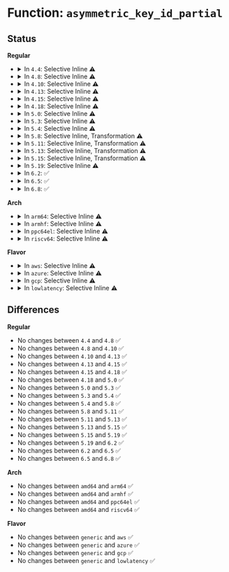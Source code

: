 # Function: <code>asymmetric_key_id_partial</code>

## Status
<b>Regular</b>
<ul>
<li>
<details>
<summary>In <code>4.4</code>: Selective Inline ⚠️</summary>

```c
bool asymmetric_key_id_partial(const struct asymmetric_key_id *kid1, const struct asymmetric_key_id *kid2);
```

**Collision:** Unique Global

**Inline:** Selective

**Transformation:** False

**Instances:**

```
In crypto/asymmetric_keys/asymmetric_type.c (ffffffff813ac330)
Location: crypto/asymmetric_keys/asymmetric_type.c:84
Inline: True
Direct callers:
  - crypto/asymmetric_keys/asymmetric_type.c:asymmetric_key_cmp_partial
  - crypto/asymmetric_keys/asymmetric_type.c:asymmetric_key_cmp_partial
  - crypto/asymmetric_keys/x509_public_key.c:x509_key_preparse
```
**Symbols:**

```
ffffffff813ac330-ffffffff813ac379: asymmetric_key_id_partial (STB_GLOBAL)
```
</details>
</li>
<li>
<details>
<summary>In <code>4.8</code>: Selective Inline ⚠️</summary>

```c
bool asymmetric_key_id_partial(const struct asymmetric_key_id *kid1, const struct asymmetric_key_id *kid2);
```

**Collision:** Unique Global

**Inline:** Selective

**Transformation:** False

**Instances:**

```
In crypto/asymmetric_keys/asymmetric_type.c (ffffffff813f0140)
Location: crypto/asymmetric_keys/asymmetric_type.c:173
Inline: True
Direct callers:
  - crypto/asymmetric_keys/asymmetric_type.c:asymmetric_key_cmp_partial
  - crypto/asymmetric_keys/asymmetric_type.c:asymmetric_key_cmp_partial
  - crypto/asymmetric_keys/restrict.c:restrict_link_by_signature
```
**Symbols:**

```
ffffffff813f0140-ffffffff813f0185: asymmetric_key_id_partial (STB_GLOBAL)
```
</details>
</li>
<li>
<details>
<summary>In <code>4.10</code>: Selective Inline ⚠️</summary>

```c
bool asymmetric_key_id_partial(const struct asymmetric_key_id *kid1, const struct asymmetric_key_id *kid2);
```

**Collision:** Unique Global

**Inline:** Selective

**Transformation:** False

**Instances:**

```
In crypto/asymmetric_keys/asymmetric_type.c (ffffffff814099c0)
Location: crypto/asymmetric_keys/asymmetric_type.c:173
Inline: True
Direct callers:
  - crypto/asymmetric_keys/asymmetric_type.c:asymmetric_key_cmp_partial
  - crypto/asymmetric_keys/asymmetric_type.c:asymmetric_key_cmp_partial
  - crypto/asymmetric_keys/restrict.c:restrict_link_by_signature
```
**Symbols:**

```
ffffffff814099c0-ffffffff81409a05: asymmetric_key_id_partial (STB_GLOBAL)
```
</details>
</li>
<li>
<details>
<summary>In <code>4.13</code>: Selective Inline ⚠️</summary>

```c
bool asymmetric_key_id_partial(const struct asymmetric_key_id *kid1, const struct asymmetric_key_id *kid2);
```

**Collision:** Unique Global

**Inline:** Selective

**Transformation:** False

**Instances:**

```
In crypto/asymmetric_keys/asymmetric_type.c (ffffffff81416ee0)
Location: crypto/asymmetric_keys/asymmetric_type.c:174
Inline: True
Direct callers:
  - crypto/asymmetric_keys/asymmetric_type.c:asymmetric_key_cmp_partial
  - crypto/asymmetric_keys/asymmetric_type.c:asymmetric_key_cmp_partial
  - crypto/asymmetric_keys/restrict.c:restrict_link_by_signature
```
**Symbols:**

```
ffffffff81416ee0-ffffffff81416f26: asymmetric_key_id_partial (STB_GLOBAL)
```
</details>
</li>
<li>
<details>
<summary>In <code>4.15</code>: Selective Inline ⚠️</summary>

```c
bool asymmetric_key_id_partial(const struct asymmetric_key_id *kid1, const struct asymmetric_key_id *kid2);
```

**Collision:** Unique Global

**Inline:** Selective

**Transformation:** False

**Instances:**

```
In crypto/asymmetric_keys/asymmetric_type.c (ffffffff81441910)
Location: crypto/asymmetric_keys/asymmetric_type.c:176
Inline: True
Direct callers:
  - crypto/asymmetric_keys/asymmetric_type.c:asymmetric_key_cmp_partial
  - crypto/asymmetric_keys/asymmetric_type.c:asymmetric_key_cmp_partial
  - crypto/asymmetric_keys/restrict.c:restrict_link_by_signature
```
**Symbols:**

```
ffffffff81441910-ffffffff81441956: asymmetric_key_id_partial (STB_GLOBAL)
```
</details>
</li>
<li>
<details>
<summary>In <code>4.18</code>: Selective Inline ⚠️</summary>

```c
bool asymmetric_key_id_partial(const struct asymmetric_key_id *kid1, const struct asymmetric_key_id *kid2);
```

**Collision:** Unique Global

**Inline:** Selective

**Transformation:** False

**Instances:**

```
In crypto/asymmetric_keys/asymmetric_type.c (ffffffff814747b0)
Location: crypto/asymmetric_keys/asymmetric_type.c:176
Inline: True
Direct callers:
  - crypto/asymmetric_keys/asymmetric_type.c:asymmetric_key_cmp_partial
  - crypto/asymmetric_keys/asymmetric_type.c:asymmetric_key_cmp_partial
  - crypto/asymmetric_keys/restrict.c:restrict_link_by_signature
```
**Symbols:**

```
ffffffff814747b0-ffffffff814747f5: asymmetric_key_id_partial (STB_GLOBAL)
```
</details>
</li>
<li>
<details>
<summary>In <code>5.0</code>: Selective Inline ⚠️</summary>

```c
bool asymmetric_key_id_partial(const struct asymmetric_key_id *kid1, const struct asymmetric_key_id *kid2);
```

**Collision:** Unique Global

**Inline:** Selective

**Transformation:** False

**Instances:**

```
In crypto/asymmetric_keys/asymmetric_type.c (ffffffff814923f0)
Location: crypto/asymmetric_keys/asymmetric_type.c:177
Inline: True
Direct callers:
  - crypto/asymmetric_keys/asymmetric_type.c:asymmetric_key_cmp_partial
  - crypto/asymmetric_keys/asymmetric_type.c:asymmetric_key_cmp_partial
  - crypto/asymmetric_keys/restrict.c:restrict_link_by_signature
```
**Symbols:**

```
ffffffff814923f0-ffffffff81492439: asymmetric_key_id_partial (STB_GLOBAL)
```
</details>
</li>
<li>
<details>
<summary>In <code>5.3</code>: Selective Inline ⚠️</summary>

```c
bool asymmetric_key_id_partial(const struct asymmetric_key_id *kid1, const struct asymmetric_key_id *kid2);
```

**Collision:** Unique Global

**Inline:** Selective

**Transformation:** False

**Instances:**

```
In crypto/asymmetric_keys/asymmetric_type.c (ffffffff814bf860)
Location: crypto/asymmetric_keys/asymmetric_type.c:173
Inline: True
Direct callers:
  - crypto/asymmetric_keys/asymmetric_type.c:asymmetric_key_cmp_partial
  - crypto/asymmetric_keys/asymmetric_type.c:asymmetric_key_cmp_partial
  - crypto/asymmetric_keys/restrict.c:restrict_link_by_signature
```
**Symbols:**

```
ffffffff814bf860-ffffffff814bf8a9: asymmetric_key_id_partial (STB_GLOBAL)
```
</details>
</li>
<li>
<details>
<summary>In <code>5.4</code>: Selective Inline ⚠️</summary>

```c
bool asymmetric_key_id_partial(const struct asymmetric_key_id *kid1, const struct asymmetric_key_id *kid2);
```

**Collision:** Unique Global

**Inline:** Selective

**Transformation:** False

**Instances:**

```
In crypto/asymmetric_keys/asymmetric_type.c (ffffffff814d86b0)
Location: crypto/asymmetric_keys/asymmetric_type.c:173
Inline: True
Direct callers:
  - crypto/asymmetric_keys/asymmetric_type.c:asymmetric_key_cmp_partial
  - crypto/asymmetric_keys/asymmetric_type.c:asymmetric_key_cmp_partial
  - crypto/asymmetric_keys/restrict.c:restrict_link_by_signature
```
**Symbols:**

```
ffffffff814d86b0-ffffffff814d86f9: asymmetric_key_id_partial (STB_GLOBAL)
```
</details>
</li>
<li>
<details>
<summary>In <code>5.8</code>: Selective Inline, Transformation ⚠️</summary>

```c
bool asymmetric_key_id_partial(const struct asymmetric_key_id *kid1, const struct asymmetric_key_id *kid2);
```

**Collision:** Unique Global

**Inline:** Selective

**Transformation:** True

**Instances:**

```
In crypto/asymmetric_keys/asymmetric_type.c (ffffffff8153859e)
Location: crypto/asymmetric_keys/asymmetric_type.c:173
Inline: True
Inline callers:
  - crypto/asymmetric_keys/asymmetric_type.c:asymmetric_key_cmp_partial
Direct callers:
  - crypto/asymmetric_keys/asymmetric_type.c:asymmetric_key_cmp_partial
  - crypto/asymmetric_keys/asymmetric_type.c:asymmetric_key_cmp_partial
  - crypto/asymmetric_keys/restrict.c:restrict_link_by_signature
```
**Symbols:**

```
ffffffff815381d0-ffffffff8153820f: asymmetric_key_id_partial.part.0 (STB_LOCAL)
ffffffff815385f0-ffffffff81538639: asymmetric_key_id_partial (STB_GLOBAL)
```
</details>
</li>
<li>
<details>
<summary>In <code>5.11</code>: Selective Inline, Transformation ⚠️</summary>

```c
bool asymmetric_key_id_partial(const struct asymmetric_key_id *kid1, const struct asymmetric_key_id *kid2);
```

**Collision:** Unique Global

**Inline:** Selective

**Transformation:** True

**Instances:**

```
In crypto/asymmetric_keys/asymmetric_type.c (ffffffff815553fe)
Location: crypto/asymmetric_keys/asymmetric_type.c:173
Inline: True
Inline callers:
  - crypto/asymmetric_keys/asymmetric_type.c:asymmetric_key_cmp_partial
Direct callers:
  - crypto/asymmetric_keys/asymmetric_type.c:asymmetric_key_cmp_partial
  - crypto/asymmetric_keys/asymmetric_type.c:asymmetric_key_cmp_partial
  - crypto/asymmetric_keys/restrict.c:restrict_link_by_signature
```
**Symbols:**

```
ffffffff81555030-ffffffff8155506f: asymmetric_key_id_partial.part.0 (STB_LOCAL)
ffffffff81555450-ffffffff81555499: asymmetric_key_id_partial (STB_GLOBAL)
```
</details>
</li>
<li>
<details>
<summary>In <code>5.13</code>: Selective Inline, Transformation ⚠️</summary>

```c
bool asymmetric_key_id_partial(const struct asymmetric_key_id *kid1, const struct asymmetric_key_id *kid2);
```

**Collision:** Unique Global

**Inline:** Selective

**Transformation:** True

**Instances:**

```
In crypto/asymmetric_keys/asymmetric_type.c (ffffffff8155d9de)
Location: crypto/asymmetric_keys/asymmetric_type.c:175
Inline: True
Inline callers:
  - crypto/asymmetric_keys/asymmetric_type.c:asymmetric_key_cmp_partial
Direct callers:
  - crypto/asymmetric_keys/asymmetric_type.c:asymmetric_key_cmp_partial
  - crypto/asymmetric_keys/asymmetric_type.c:asymmetric_key_cmp_partial
  - crypto/asymmetric_keys/restrict.c:restrict_link_by_signature
```
**Symbols:**

```
ffffffff8155d7b0-ffffffff8155d7eb: asymmetric_key_id_partial.part.0 (STB_LOCAL)
ffffffff8155da30-ffffffff8155da7c: asymmetric_key_id_partial (STB_GLOBAL)
```
</details>
</li>
<li>
<details>
<summary>In <code>5.15</code>: Selective Inline, Transformation ⚠️</summary>

```c
bool asymmetric_key_id_partial(const struct asymmetric_key_id *kid1, const struct asymmetric_key_id *kid2);
```

**Collision:** Unique Global

**Inline:** Selective

**Transformation:** True

**Instances:**

```
In crypto/asymmetric_keys/asymmetric_type.c (ffffffff815becee)
Location: crypto/asymmetric_keys/asymmetric_type.c:175
Inline: True
Inline callers:
  - crypto/asymmetric_keys/asymmetric_type.c:asymmetric_key_cmp_partial
Direct callers:
  - crypto/asymmetric_keys/asymmetric_type.c:asymmetric_key_cmp_partial
  - crypto/asymmetric_keys/asymmetric_type.c:asymmetric_key_cmp_partial
  - crypto/asymmetric_keys/restrict.c:restrict_link_by_signature
```
**Symbols:**

```
ffffffff815beac0-ffffffff815beafb: asymmetric_key_id_partial.part.0 (STB_LOCAL)
ffffffff815bed40-ffffffff815bed8c: asymmetric_key_id_partial (STB_GLOBAL)
```
</details>
</li>
<li>
<details>
<summary>In <code>5.19</code>: Selective Inline ⚠️</summary>

```c
bool asymmetric_key_id_partial(const struct asymmetric_key_id *kid1, const struct asymmetric_key_id *kid2);
```

**Collision:** Unique Global

**Inline:** Selective

**Transformation:** False

**Instances:**

```
In crypto/asymmetric_keys/asymmetric_type.c (ffffffff81668922)
Location: crypto/asymmetric_keys/asymmetric_type.c:188
Inline: True
Inline callers:
  - crypto/asymmetric_keys/asymmetric_type.c:asymmetric_key_cmp_partial
Direct callers:
  - crypto/asymmetric_keys/restrict.c:restrict_link_by_signature
```
**Symbols:**

```
ffffffff816684c0-ffffffff8166852f: asymmetric_key_id_partial (STB_GLOBAL)
```
</details>
</li>
<li>
<details>
<summary>In <code>6.2</code>: ✅</summary>

```c
bool asymmetric_key_id_partial(const struct asymmetric_key_id *kid1, const struct asymmetric_key_id *kid2);
```

**Collision:** Unique Global

**Inline:** No

**Transformation:** False

**Instances:**

```
In crypto/asymmetric_keys/asymmetric_type.c (ffffffff81722b80)
Location: crypto/asymmetric_keys/asymmetric_type.c:188
Inline: False
Direct callers:
  - crypto/asymmetric_keys/asymmetric_type.c:asymmetric_key_cmp_partial
  - crypto/asymmetric_keys/asymmetric_type.c:asymmetric_key_cmp_partial
  - crypto/asymmetric_keys/restrict.c:restrict_link_by_signature
```
**Symbols:**

```
ffffffff81722b80-ffffffff81722bef: asymmetric_key_id_partial (STB_GLOBAL)
```
</details>
</li>
<li>
<details>
<summary>In <code>6.5</code>: ✅</summary>

```c
bool asymmetric_key_id_partial(const struct asymmetric_key_id *kid1, const struct asymmetric_key_id *kid2);
```

**Collision:** Unique Global

**Inline:** No

**Transformation:** False

**Instances:**

```
In crypto/asymmetric_keys/asymmetric_type.c (ffffffff8175eef0)
Location: crypto/asymmetric_keys/asymmetric_type.c:187
Inline: False
Direct callers:
  - crypto/asymmetric_keys/asymmetric_type.c:asymmetric_key_cmp_partial
  - crypto/asymmetric_keys/asymmetric_type.c:asymmetric_key_cmp_partial
  - crypto/asymmetric_keys/restrict.c:restrict_link_by_signature
```
**Symbols:**

```
ffffffff8175eef0-ffffffff8175ef5f: asymmetric_key_id_partial (STB_GLOBAL)
```
</details>
</li>
<li>
<details>
<summary>In <code>6.8</code>: ✅</summary>

```c
bool asymmetric_key_id_partial(const struct asymmetric_key_id *kid1, const struct asymmetric_key_id *kid2);
```

**Collision:** Unique Global

**Inline:** No

**Transformation:** False

**Instances:**

```
In crypto/asymmetric_keys/asymmetric_type.c (ffffffff817a06e0)
Location: crypto/asymmetric_keys/asymmetric_type.c:187
Inline: False
Direct callers:
  - crypto/asymmetric_keys/asymmetric_type.c:asymmetric_key_cmp_partial
  - crypto/asymmetric_keys/asymmetric_type.c:asymmetric_key_cmp_partial
  - crypto/asymmetric_keys/restrict.c:restrict_link_by_signature
```
**Symbols:**

```
ffffffff817a06e0-ffffffff817a074f: asymmetric_key_id_partial (STB_GLOBAL)
```
</details>
</li>
</ul>
<b>Arch</b>
<ul>
<li>
<details>
<summary>In <code>arm64</code>: Selective Inline ⚠️</summary>

```c
bool asymmetric_key_id_partial(const struct asymmetric_key_id *kid1, const struct asymmetric_key_id *kid2);
```

**Collision:** Unique Global

**Inline:** Selective

**Transformation:** False

**Instances:**

```
In crypto/asymmetric_keys/asymmetric_type.c (ffff8000105d4648)
Location: crypto/asymmetric_keys/asymmetric_type.c:173
Inline: True
Direct callers:
  - crypto/asymmetric_keys/asymmetric_type.c:asymmetric_key_cmp_partial
  - crypto/asymmetric_keys/asymmetric_type.c:asymmetric_key_cmp_partial
  - crypto/asymmetric_keys/restrict.c:restrict_link_by_signature
```
**Symbols:**

```
ffff8000105d4648-ffff8000105d46c4: asymmetric_key_id_partial (STB_GLOBAL)
```
</details>
</li>
<li>
<details>
<summary>In <code>armhf</code>: Selective Inline ⚠️</summary>

```c
bool asymmetric_key_id_partial(const struct asymmetric_key_id *kid1, const struct asymmetric_key_id *kid2);
```

**Collision:** Unique Global

**Inline:** Selective

**Transformation:** False

**Instances:**

```
In crypto/asymmetric_keys/asymmetric_type.c (c0782098)
Location: crypto/asymmetric_keys/asymmetric_type.c:173
Inline: True
Direct callers:
  - crypto/asymmetric_keys/asymmetric_type.c:asymmetric_key_cmp_partial
  - crypto/asymmetric_keys/asymmetric_type.c:asymmetric_key_cmp_partial
  - crypto/asymmetric_keys/restrict.c:restrict_link_by_signature
```
**Symbols:**

```
c0782098-c0782104: asymmetric_key_id_partial (STB_GLOBAL)
```
</details>
</li>
<li>
<details>
<summary>In <code>ppc64el</code>: Selective Inline ⚠️</summary>

```c
bool asymmetric_key_id_partial(const struct asymmetric_key_id *kid1, const struct asymmetric_key_id *kid2);
```

**Collision:** Unique Global

**Inline:** Selective

**Transformation:** False

**Instances:**

```
In crypto/asymmetric_keys/asymmetric_type.c (c000000000762010)
Location: crypto/asymmetric_keys/asymmetric_type.c:173
Inline: True
Direct callers:
  - crypto/asymmetric_keys/asymmetric_type.c:asymmetric_key_cmp_partial
  - crypto/asymmetric_keys/asymmetric_type.c:asymmetric_key_cmp_partial
  - crypto/asymmetric_keys/restrict.c:restrict_link_by_signature
```
**Symbols:**

```
c000000000762010-c000000000762098: asymmetric_key_id_partial (STB_GLOBAL)
```
</details>
</li>
<li>
<details>
<summary>In <code>riscv64</code>: Selective Inline ⚠️</summary>

```c
bool asymmetric_key_id_partial(const struct asymmetric_key_id *kid1, const struct asymmetric_key_id *kid2);
```

**Collision:** Unique Global

**Inline:** Selective

**Transformation:** False

**Instances:**

```
In crypto/asymmetric_keys/asymmetric_type.c (ffffffe000418dda)
Location: crypto/asymmetric_keys/asymmetric_type.c:173
Inline: True
Direct callers:
  - crypto/asymmetric_keys/asymmetric_type.c:asymmetric_key_cmp_partial
  - crypto/asymmetric_keys/asymmetric_type.c:asymmetric_key_cmp_partial
  - crypto/asymmetric_keys/restrict.c:restrict_link_by_signature
```
**Symbols:**

```
ffffffe000418dda-ffffffe000418e3a: asymmetric_key_id_partial (STB_GLOBAL)
```
</details>
</li>
</ul>
<b>Flavor</b>
<ul>
<li>
<details>
<summary>In <code>aws</code>: Selective Inline ⚠️</summary>

```c
bool asymmetric_key_id_partial(const struct asymmetric_key_id *kid1, const struct asymmetric_key_id *kid2);
```

**Collision:** Unique Global

**Inline:** Selective

**Transformation:** False

**Instances:**

```
In crypto/asymmetric_keys/asymmetric_type.c (ffffffff814d0c90)
Location: crypto/asymmetric_keys/asymmetric_type.c:173
Inline: True
Direct callers:
  - crypto/asymmetric_keys/asymmetric_type.c:asymmetric_key_cmp_partial
  - crypto/asymmetric_keys/asymmetric_type.c:asymmetric_key_cmp_partial
  - crypto/asymmetric_keys/restrict.c:restrict_link_by_signature
```
**Symbols:**

```
ffffffff814d0c90-ffffffff814d0cd9: asymmetric_key_id_partial (STB_GLOBAL)
```
</details>
</li>
<li>
<details>
<summary>In <code>azure</code>: Selective Inline ⚠️</summary>

```c
bool asymmetric_key_id_partial(const struct asymmetric_key_id *kid1, const struct asymmetric_key_id *kid2);
```

**Collision:** Unique Global

**Inline:** Selective

**Transformation:** False

**Instances:**

```
In crypto/asymmetric_keys/asymmetric_type.c (ffffffff814c16b0)
Location: crypto/asymmetric_keys/asymmetric_type.c:173
Inline: True
Direct callers:
  - crypto/asymmetric_keys/asymmetric_type.c:asymmetric_key_cmp_partial
  - crypto/asymmetric_keys/asymmetric_type.c:asymmetric_key_cmp_partial
  - crypto/asymmetric_keys/restrict.c:restrict_link_by_signature
```
**Symbols:**

```
ffffffff814c16b0-ffffffff814c16f9: asymmetric_key_id_partial (STB_GLOBAL)
```
</details>
</li>
<li>
<details>
<summary>In <code>gcp</code>: Selective Inline ⚠️</summary>

```c
bool asymmetric_key_id_partial(const struct asymmetric_key_id *kid1, const struct asymmetric_key_id *kid2);
```

**Collision:** Unique Global

**Inline:** Selective

**Transformation:** False

**Instances:**

```
In crypto/asymmetric_keys/asymmetric_type.c (ffffffff814ccd20)
Location: crypto/asymmetric_keys/asymmetric_type.c:173
Inline: True
Direct callers:
  - crypto/asymmetric_keys/asymmetric_type.c:asymmetric_key_cmp_partial
  - crypto/asymmetric_keys/asymmetric_type.c:asymmetric_key_cmp_partial
  - crypto/asymmetric_keys/restrict.c:restrict_link_by_signature
```
**Symbols:**

```
ffffffff814ccd20-ffffffff814ccd69: asymmetric_key_id_partial (STB_GLOBAL)
```
</details>
</li>
<li>
<details>
<summary>In <code>lowlatency</code>: Selective Inline ⚠️</summary>

```c
bool asymmetric_key_id_partial(const struct asymmetric_key_id *kid1, const struct asymmetric_key_id *kid2);
```

**Collision:** Unique Global

**Inline:** Selective

**Transformation:** False

**Instances:**

```
In crypto/asymmetric_keys/asymmetric_type.c (ffffffff814e57f0)
Location: crypto/asymmetric_keys/asymmetric_type.c:173
Inline: True
Direct callers:
  - crypto/asymmetric_keys/asymmetric_type.c:asymmetric_key_cmp_partial
  - crypto/asymmetric_keys/asymmetric_type.c:asymmetric_key_cmp_partial
  - crypto/asymmetric_keys/restrict.c:restrict_link_by_signature
```
**Symbols:**

```
ffffffff814e57f0-ffffffff814e5839: asymmetric_key_id_partial (STB_GLOBAL)
```
</details>
</li>
</ul>

## Differences
<b>Regular</b>
<ul>
<li>
No changes between <code>4.4</code> and <code>4.8</code> ✅
</li>
<li>
No changes between <code>4.8</code> and <code>4.10</code> ✅
</li>
<li>
No changes between <code>4.10</code> and <code>4.13</code> ✅
</li>
<li>
No changes between <code>4.13</code> and <code>4.15</code> ✅
</li>
<li>
No changes between <code>4.15</code> and <code>4.18</code> ✅
</li>
<li>
No changes between <code>4.18</code> and <code>5.0</code> ✅
</li>
<li>
No changes between <code>5.0</code> and <code>5.3</code> ✅
</li>
<li>
No changes between <code>5.3</code> and <code>5.4</code> ✅
</li>
<li>
No changes between <code>5.4</code> and <code>5.8</code> ✅
</li>
<li>
No changes between <code>5.8</code> and <code>5.11</code> ✅
</li>
<li>
No changes between <code>5.11</code> and <code>5.13</code> ✅
</li>
<li>
No changes between <code>5.13</code> and <code>5.15</code> ✅
</li>
<li>
No changes between <code>5.15</code> and <code>5.19</code> ✅
</li>
<li>
No changes between <code>5.19</code> and <code>6.2</code> ✅
</li>
<li>
No changes between <code>6.2</code> and <code>6.5</code> ✅
</li>
<li>
No changes between <code>6.5</code> and <code>6.8</code> ✅
</li>
</ul>
<b>Arch</b>
<ul>
<li>
No changes between <code>amd64</code> and <code>arm64</code> ✅
</li>
<li>
No changes between <code>amd64</code> and <code>armhf</code> ✅
</li>
<li>
No changes between <code>amd64</code> and <code>ppc64el</code> ✅
</li>
<li>
No changes between <code>amd64</code> and <code>riscv64</code> ✅
</li>
</ul>
<b>Flavor</b>
<ul>
<li>
No changes between <code>generic</code> and <code>aws</code> ✅
</li>
<li>
No changes between <code>generic</code> and <code>azure</code> ✅
</li>
<li>
No changes between <code>generic</code> and <code>gcp</code> ✅
</li>
<li>
No changes between <code>generic</code> and <code>lowlatency</code> ✅
</li>
</ul>
